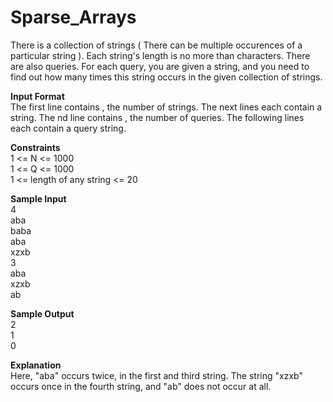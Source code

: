 # Sparse_Arrays
There is a collection of  strings ( There can be multiple occurences of a particular string ). Each string's length is no more than  characters. There are also  queries. For each query, you are given a string, and you need to find out how many times this string occurs in the given collection of  strings.

**Input Format**					
The first line contains , the number of strings.
The next  lines each contain a string.
The nd line contains , the number of queries.
The following  lines each contain a query string.

**Constraints**				
1 <= N <= 1000              
1 <= Q <= 1000          
1 <= length of any string <= 20
 
**Sample Input**			
4             
aba            
baba 			
aba				
xzxb			
3			
aba			
xzxb			
ab				

**Sample Output**					
2				
1				
0				

**Explanation**					
Here, "aba" occurs twice, in the first and third string. The string "xzxb" occurs once in the fourth string, and "ab" does not occur at all.

